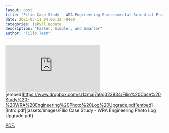 ```yaml
---
layout: post
title: "Filio Case Study - WRA Engineering Environmental Scientist Project"
date: 2021-05-11 04:00:32 -0400
categories: jekyll update
description: "Faster, Simpler, and Smarter"
author: "Filio Team"
---
```


![](https://www.dropbox.com/s/1zmaj7a0g323834/Filio%20Case%20Study%20-%20WRA%20Engineering%20Photo%20Log%20Upgrade.pdf)
[embed]https://www.dropbox.com/s/1zmaj7a0g323834/Filio%20Case%20Study%20-%20WRA%20Engineering%20Photo%20Log%20Upgrade.pdf[embed]
[Intro.pdf](assets/images/Filio Case Study - WRA Engineering Photo Log Upgrade.pdf)

<a href="assets/images/Filio Case Study - WRA Engineering Photo Log Upgrade.pdf" target="_blank">PDF.</a>

